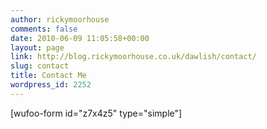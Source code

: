 ```yaml
---
author: rickymoorhouse
comments: false
date: 2010-06-09 11:05:58+00:00
layout: page
link: http://blog.rickymoorhouse.co.uk/dawlish/contact/
slug: contact
title: Contact Me
wordpress_id: 2252
---
```


[wufoo-form id="z7x4z5" type="simple"]
